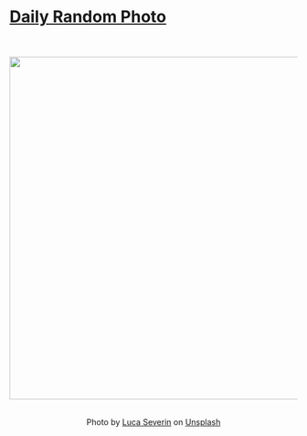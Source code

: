 # [Daily Random Photo](https://www.dailyrandomphoto.com/)

<div align="center">
  <br>
  <br>
  <a href="https://www.dailyrandomphoto.com/p/2024/2024-12-21/"><img src="https://images.unsplash.com/photo-1732660122434-775d5af17735?crop=entropy&cs=tinysrgb&fit=max&fm=jpg&ixid=M3w3NzUwOHwwfDF8cmFuZG9tfHx8fHx8fHx8MTczNDc0MTU3MXw&ixlib=rb-4.0.3&q=80&w=1080" width="600px"></a>
  <br>
  <br>
  <p class="has-text-grey">Photo by <a href="https://unsplash.com/@luca_severin?utm_source=Daily%20Random%20Photo&amp;utm_medium=referral" target="_blank" rel="noopener noreferrer">Luca Severin</a> on <a href="https://unsplash.com/photos/a-wave-crashes-into-the-shore-of-a-beach-_zHXrebWBho?utm_source=Daily%20Random%20Photo&amp;utm_medium=referral" target="_blank" rel="noopener noreferrer">Unsplash</a></p>
</div>
